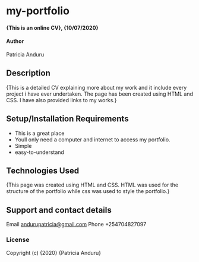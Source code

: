 # my-portfolio
#### {This is an online CV}, {10/07/2020}
#### Author 
Patricia Anduru
## Description
{This is a detailed CV explaining more about my work and it include every project i have ever undertaken. The page has been created using HTML and CSS. I have also provided links to my works.}
## Setup/Installation Requirements
* This is a great place
* Youll only need a computer and internet to access my portfolio.
* Simple
* easy-to-understand
## Technologies Used
{This page was created using HTML and CSS. HTML was used for the structure of the portfolio while css was used to style the portfolio.}
## Support and contact details
Email andurupatricia@gmail.com 
Phone +254704827097
### License
Copyright (c) {2020} {Patricia Anduru}

